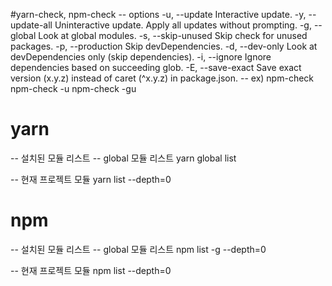 #yarn-check, npm-check
  -- options
    -u, --update          Interactive update.
    -y, --update-all      Uninteractive update. Apply all updates without prompting.
    -g, --global          Look at global modules.
    -s, --skip-unused     Skip check for unused packages.
    -p, --production      Skip devDependencies.
    -d, --dev-only        Look at devDependencies only (skip dependencies).
    -i, --ignore          Ignore dependencies based on succeeding glob.
    -E, --save-exact      Save exact version (x.y.z) instead of caret (^x.y.z) in package.json.
  -- ex)
    npm-check
    npm-check -u
    npm-check -gu
  
# yarn
-- 설치된 모듈 리스트
  -- global 모듈 리스트
  yarn global list

  -- 현재 프로젝트 모듈
  yarn list --depth=0
  
  
# npm
-- 설치된 모듈 리스트
  -- global 모듈 리스트
  npm list -g --depth=0

  -- 현재 프로젝트 모듈
  npm list --depth=0
  
  
   
